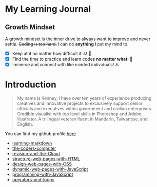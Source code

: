 # My Learning Journal
>
## Growth Mindset

A growth mindset is the inner drive to always want to improve and never settle. ~~Coding is too hard.~~ I can do **anything** I put my mind to.

- [x] Keep at it no matter how difficult it is! 📝
- [x] Find the time to practice and learn codes **no matter what**! 🥊
- [x] Immerse and connect with like minded individuals! ⚓

# Introduction

>My name is Kenney, I have over ten years of experience producing creatives and innovative projects to exclusively support senior officials and executives within government and civilian enterprises. Credible visualist with top level skills in Photoshop and Adobe Illustrator. A trilingual veteran fluent in Mandarin, Taiwanese, and English.

You can find my github profile [here](https://github.com/kenney-yang)

- [learning-markdown](https://kenney-yang.github.io/reading-notes/learning-markdown) 
- [the-coders-computer](https://kenney-yang.github.io/reading-notes/coder-computer) 
- [revision-and-the-Cloud](https://kenney-yang.github.io/reading-notes/revision-and-the-Cloud)
- [structure-web-pages-with-HTML](https://kenney-yang.github.io/reading-notes/structure-web-pages-with-HTML)
- [design-web-pages-with-CSS](https://kenney-yang.github.io/reading-notes/design-web-pages-with-CSS)
- [dynamic-web-pages-with-JavaScript](https://kenney-yang.github.io/reading-notes/dynamic-web-pages-with-JavaScript)
- [programming-with-JavaScript](https://kenney-yang.github.io/reading-notes/programming-with-Javascript)
- [operators-and-loops](https://kenney-yang.github.io/reading-notes/operators-and-loops)

